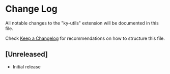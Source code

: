 # Change Log

All notable changes to the "ky-utils" extension will be documented in this file.

Check [Keep a Changelog](http://keepachangelog.com/) for recommendations on how to structure this file.

## [Unreleased]

- Initial release